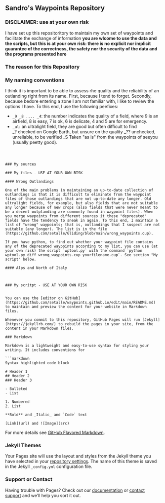 ## Sandro's Waypoints Repository

### DISCLAIMER: use at your own risk

I have set up this repositoritory to maintain my own set of waypoints and facilitate the exchange of information **you are wlcome to use the data and the scripts, but this is at your own risk: there is no explicit nor implicit guarantee of the correctness, the safety nor the security of the data and the programs presented here**

### The reason for this Repository


### My naming conventions
I think it is important to be able to assess rhe quality and the reliability of an outlanding right from its name. First, because I tend to forget. Secondly, because bedore entering a zone I am not familiar with, I like to review the options I have. To this end, I use the following peefixes:


- ```_9 _8 .... _4```: the number indicates the quality of a field, where 9 is an airfield, 8 is easy, 7 is ok, 6 is delicate, 4 and 5 are for emergency.
- ```_ul```: an ultralight field, they are good but often difficult to find  
_? checked on Google Earth, but unsure on the quality
_?? unchecked, unreliable, to be verified
_S  Taken "as is" from the waypoints of seeyou (usually peetty good).
```



### My sources

### My files - USE AT YOUR OWN RISK

#### Wrong Outlandings

One of the main problems in maintaining an up-to-date collection of outlandings is that it is difficult to eliminate from the waypoint files of those outlandings that are not up-to-date any longer. Old ultralight fields, for example, but also fields that are not suitable any longer because of new crops (also fields that were never meant to be a decent outplanding are commonly found in waypoint files). When you merge waypoints from different sources it these "deprecated" fields have the tendency to sneak in again. To this end, I maintain a list of "wrong" waypoints; that is, outlandings that I suspect are not suitable (any longer). The list is in the file (https://github.com/setalle/Gliding/blob/main/wrong_waypoints.cup). 

If you have python, to find out whether your waypoint file contains any of the deprecated waypoints according to my list, you can use (at your own risk) the script `wptool.py` with the command `python wptool.py diff wrong_waypoints.cup yourfilename.cup`. See section "My script" below. 

#### Alps and North of Italy



### My scritpt - USE AT YOUR OWN RISK


You can use the [editor on GitHub](https://github.com/setalle/waypoints.github.io/edit/main/README.md) to maintain and preview the content for your website in Markdown files.

Whenever you commit to this repository, GitHub Pages will run [Jekyll](https://jekyllrb.com/) to rebuild the pages in your site, from the content in your Markdown files.

### Markdown

Markdown is a lightweight and easy-to-use syntax for styling your writing. It includes conventions for

```markdown
Syntax highlighted code block

# Header 1
## Header 2
### Header 3

- Bulleted
- List

1. Numbered
2. List

**Bold** and _Italic_ and `Code` text

[Link](url) and ![Image](src)
```

For more details see [GitHub Flavored Markdown](https://guides.github.com/features/mastering-markdown/).

### Jekyll Themes

Your Pages site will use the layout and styles from the Jekyll theme you have selected in your [repository settings](https://github.com/setalle/waypoints.github.io/settings). The name of this theme is saved in the Jekyll `_config.yml` configuration file.

### Support or Contact

Having trouble with Pages? Check out our [documentation](https://docs.github.com/categories/github-pages-basics/) or [contact support](https://github.com/contact) and we’ll help you sort it out.
